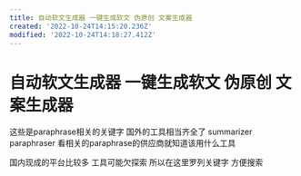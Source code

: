 ```yaml
---
title: 自动软文生成器 一键生成软文 伪原创 文案生成器
created: '2022-10-24T14:15:20.236Z'
modified: '2022-10-24T14:18:27.412Z'
---
```


# 自动软文生成器 一键生成软文 伪原创 文案生成器

这些是paraphrase相关的关键字 国外的工具相当齐全了 summarizer paraphraser 看相关的paraphrase的供应商就知道该用什么工具

国内现成的平台比较多 工具可能欠探索 所以在这里罗列关键字 方便搜索
